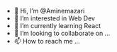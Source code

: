 - 👋 Hi, I’m @Aminemazari
- 👀 I’m interested in Web Dev
- 🌱 I’m currently learning React 
- 💞️ I’m looking to collaborate on ...
- 📫 How to reach me ...

<!---
Aminemazari/Aminemazari is a ✨ special ✨ repository because its `README.md` (this file) appears on your GitHub profile.
You can click the Preview link to take a look at your changes.
--->
